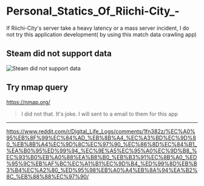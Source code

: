 # Personal_Statics_Of_Riichi-City_-

If Riichi-City's server take a heavy latency or a mass server incident, I do not try this application development( by using this match data crawling app)

## Steam did not support data  

![Steam did not support data](https://github.com/user-attachments/assets/e6404868-afc4-4d0e-a036-4aade5d49445)  


## Try nmap query  

https://nmap.org/

> I did not that. It's joke. I will sent to a email to them for this app

---  

https://www.reddit.com/r/Digital_Life_Logs/comments/1fn382z/%EC%A0%95%EB%8F%99%EC%84%AD_%EB%8B%A4_%EC%A3%BD%EC%9D%80_%EB%8B%A4%EC%9D%8C%EC%97%90_%EC%86%8D%EC%84%B1_%EA%B0%95%ED%99%94_%EC%9E%A5%EC%95%A0%EC%9D%B8_%EC%93%B0%EB%A0%88%EA%B8%B0_%EB%B3%91%EC%8B%A0_%ED%95%9C%EB%AF%BC%EC%A1%B1%EC%9D%B4_%ED%99%8D%EB%B3%B4%EC%A2%80_%ED%95%98%EB%A0%A4%EB%8A%94%EA%B2%8C_%EB%88%88%EC%97%90/  

